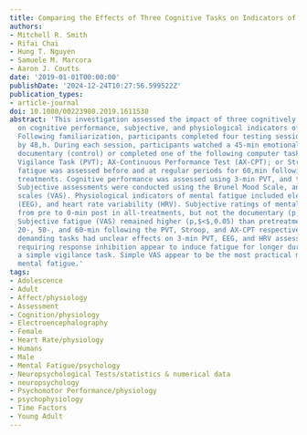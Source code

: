 ```yaml
---
title: Comparing the Effects of Three Cognitive Tasks on Indicators of Mental Fatigue
authors:
- Mitchell R. Smith
- Rifai Chai
- Hung T. Nguyen
- Samuele M. Marcora
- Aaron J. Coutts
date: '2019-01-01T00:00:00'
publishDate: '2024-12-24T10:27:56.599522Z'
publication_types:
- article-journal
doi: 10.1080/00223980.2019.1611530
abstract: 'This investigation assessed the impact of three cognitively demanding tasks
  on cognitive performance, subjective, and physiological indicators of mental fatigue.
  Following familiarization, participants completed four testing sessions, separated
  by 48,h. During each session, participants watched a 45-min emotionally neutral
  documentary (control) or completed one of the following computer tasks: Psychomotor
  Vigilance Task (PVT); AX-Continuous Performance Test (AX-CPT); or Stroop Task. Mental
  fatigue was assessed before and at regular periods for 60,min following the 45-min
  treatments. Cognitive performance was assessed using 3-min PVT, and task performance.
  Subjective assessments were conducted using the Brunel Mood Scale, and visual analog
  scales (VAS). Physiological indicators of mental fatigue included electroencephalography
  (EEG), and heart rate variability (HRV). Subjective ratings of mental fatigue increased
  from pre to 0-min post in all-treatments, but not the documentary (p,$<$,0.05).
  Subjective fatigue (VAS) remained higher (p,$<$,0.05) than pretreatment values for
  20-, 50-, and 60-min following the PVT, Stroop, and AX-CPT respectively. The cognitively
  demanding tasks had unclear effects on 3-min PVT, EEG, and HRV assessments. Tasks
  requiring response inhibition appear to induce fatigue for longer durations than
  a simple vigilance task. Simple VAS appear to be the most practical method for assessing
  mental fatigue.'
tags:
- Adolescence
- Adult
- Affect/physiology
- Assessment
- Cognition/physiology
- Electroencephalography
- Female
- Heart Rate/physiology
- Humans
- Male
- Mental Fatigue/psychology
- Neuropsychological Tests/statistics & numerical data
- neuropsychology
- Psychomotor Performance/physiology
- psychophysiology
- Time Factors
- Young Adult
---
```

